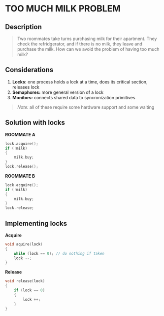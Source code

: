 # TOO MUCH MILK PROBLEM
## Description
> Two roommates take turns purchasing milk for their apartment. They check the refridgerator, and if there is no milk, they leave and purchase the milk. How can we avoid the problem of having too much milk?


## Considerations
1. __Locks:__ one process holds a lock at a time, does its critical section, releases lock
2. __Semaphores:__ more general version of a lock
3. __Monitors:__ connects shared data to syncronization primitives  
> _Note:_ all of these require some hardware support and some waiting


## Solution with locks
__ROOMMATE A__
```C
lock.acquire();
if (!milk)
{
	milk.buy;
}
lock.release();
```  
__ROOMMATE B__  
```C
lock.acquire();
if (!milk)
{
	milk.buy;
}
lock.release;
```

## Implementing locks
__Acquire__  
```C
void aquire(lock)
{
	while (lock == 0); // do nothing if taken
	lock --;
}
```
__Release__  
```C
void release(lock)
{
	if (lock == 0)
	{
		lock ++; 
	}
}
```
